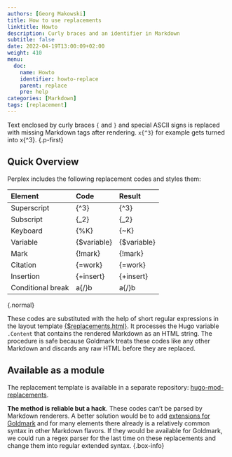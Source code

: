 ```yaml
---
authors: [Georg Makowski]
title: How to use replacements
linktitle: Howto
description: Curly braces and an identifier in Markdown
subtitle: false
date: 2022-04-19T13:00:09+02:00
weight: 410
menu:
  doc:
    name: Howto
    identifier: howto-replace
    parent: replace
    pre: help
categories: [Markdown]
tags: [replacement]
---
```


Text enclosed by curly braces `{` and `}` and special ASCII signs is replaced with missing Markdown tags after rendering. `x{‍^3}` for example gets turned into x{^3}.
{.p-first} <!--more-->

## Quick Overview

Perplex includes the following replacement codes and styles them:

| Element     |     Code     |   Result    |
|:------------|:------------|:-----------|
| Superscript |    {‍^3}      |    {^3}     |
| Subscript   |    {‍_2}      |    {_2}     |
| Keyboard    |    {‍%K}      |    {~K}     |
| Variable    | {‍$variable}  | {$variable} |
| Mark        |   {‍!mark}    |   {!mark}   |
| Citation    |  {‍=work}     |  {=work}  |
| Insertion   |  {‍+insert}   |  {+insert}  |
| Conditional break | a{‍/}b |  a{/}b |
{.normal}
 
These codes are substituted with the help of short regular expressions in the layout template [{$replacements.html}](/doc/appendix/replacements). It processes the Hugo variable `.Content` that contains the rendered Markdown as an HTML string. The procedure is safe because Goldmark treats these codes like any other Markdown and discards any raw HTML before they are replaced.

## Available as a module

The replacement template is available in a separate repository: [hugo-mod-replacements](https://github.com/bowman2001/hugo-mod-replacements).

**The method is reliable but a hack**. These codes can’t be parsed by Markdown renderers. A better solution would be to add [extensions for Goldmark](https://github.com/yuin/goldmark/tree/master/extension) and for many elements there already is a relatively common syntax in other Markdown flavors. If they would be available for Goldmark, we could run a regex parser for the last time on these replacements and change them into regular extended syntax.
{.box-info}
